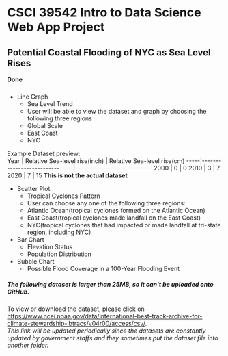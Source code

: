 # CSCI 39542 Intro to Data Science Web App Project  

## Potential Coastal Flooding of NYC as Sea Level Rises  
**Done**

### 

* Line Graph
  * Sea Level Trend
   * User will be able to view the dataset and graph by choosing the following three regions
    * Global Scale
    * East Coast
    * NYC  
  
Example Dataset preview:   
Year | Relative Sea-level rise(inch) | Relative Sea-level rise(cm)
-----|-------------------------------|----------------------------
2000 |               0               |              0
2010 |               3               |              7            
2020 |               7               |             15
**This is not the actual dataset**


* Scatter Plot
  * Tropical Cyclones Pattern
   * User can choose any one of the following three regions:
    * Atlantic Ocean(tropical cyclones formed on the Atlantic Ocean)
    * East Coast(tropical cyclones made landfall on the East Coast)
    * NYC(tropical cyclones that had impacted or made landfall at tri-state region, including NYC)
* Bar Chart
  * Elevation Status
  * Population Distribution
* Bubble Chart
  * Possible Flood Coverage in a 100-Year Flooding Event

##### The following dataset is larger than 25MB, so it can't be uploaded onto GitHub.    
To view or download the dataset, please click on   
https://www.ncei.noaa.gov/data/international-best-track-archive-for-climate-stewardship-ibtracs/v04r00/access/csv/.   
*This link will be updated periodically since the datasets are constantly updated by government staffs and they sometimes put the dataset file into another folder.*
